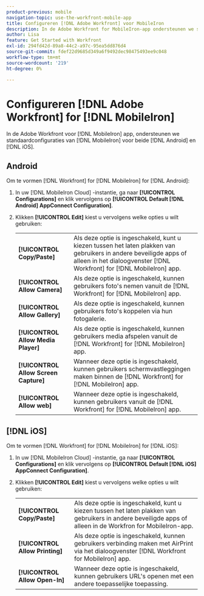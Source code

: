 ```yaml
---
product-previous: mobile
navigation-topic: use-the-workfront-mobile-app
title: Configureren [!DNL Adobe Workfront] voor MobileIron
description: In de Adobe Workfront for MobileIron-app ondersteunen we standaardconfiguraties van MobileIron voor zowel Android als iOS.
author: Lisa
feature: Get Started with Workfront
exl-id: 294fd42d-89a8-44c2-a97c-95ea5dd876d4
source-git-commit: fdef22d9685d349a6f9492dec98475493ee9c048
workflow-type: tm+mt
source-wordcount: '219'
ht-degree: 0%

---
```


# Configureren [!DNL Adobe Workfront] for [!DNL MobileIron]

In de Adobe Workfront voor [!DNL MobileIron] app, ondersteunen we standaardconfiguraties van [!DNL MobileIron] voor beide [!DNL Android] en [!DNL iOS].

## Android

Om te vormen [!DNL Workfront] for [!DNL MobileIron] for [!DNL Android]:

1. In uw [!DNL MobileIron Cloud] -instantie, ga naar **[!UICONTROL Configurations]** en klik vervolgens op **[!UICONTROL Default [!DNL Android] AppConnect Configuration]**.

1. Klikken **[!UICONTROL Edit]** kiest u vervolgens welke opties u wilt gebruiken:

   <table style="table-layout:auto">
    <tr>
        <td><strong>[!UICONTROL Copy/Paste]</strong></td>
        <td>Als deze optie is ingeschakeld, kunt u kiezen tussen het laten plakken van gebruikers in andere beveiligde apps of alleen in het dialoogvenster [!DNL Workfront] for [!DNL MobileIron] app.</td>
    </tr>
    <tr>
        <td><strong>[!UICONTROL Allow Camera]</strong></td>
        <td>Als deze optie is ingeschakeld, kunnen gebruikers foto's nemen vanuit de [!DNL Workfront] for [!DNL MobileIron] app.</td>
    </tr>
    <tr>
        <td><strong>[!UICONTROL Allow Gallery]</strong></td>
        <td>Als deze optie is ingeschakeld, kunnen gebruikers foto's koppelen via hun fotogalerie.</td>
    </tr>
    <tr>
        <td><strong>[!UICONTROL Allow Media Player]</strong></td>
        <td>Als deze optie is ingeschakeld, kunnen gebruikers media afspelen vanuit de [!DNL Workfront] for [!DNL MobileIron] app.</td>
    </tr>
    <tr>
        <td><strong>[!UICONTROL Allow Screen Capture]</strong></td>
        <td>Wanneer deze optie is ingeschakeld, kunnen gebruikers schermvastleggingen maken binnen de [!DNL Workfront] for [!DNL MobileIron] app.</td>
    </tr>
    <tr>
        <td><strong>[!UICONTROL Allow web]</strong></td>
        <td>Wanneer deze optie is ingeschakeld, kunnen gebruikers vanuit de [!DNL Workfront] for [!DNL MobileIron] app.</td>
    </tr>
   </table>

## [!DNL iOS]

Om te vormen [!DNL Workfront] for [!DNL MobileIron] for [!DNL iOS]:

1. In uw [!DNL MobileIron Cloud] -instantie, ga naar **[!UICONTROL Configurations]** en klik vervolgens op **[!UICONTROL Default [!DNL iOS] AppConnect Configuration]**.

1. Klikken **[!UICONTROL Edit]** kiest u vervolgens welke opties u wilt gebruiken:

   <table style="table-layout:auto">
    <tr>
        <td><strong>[!UICONTROL Copy/Paste]</strong></td>
        <td>Als deze optie is ingeschakeld, kunt u kiezen tussen het laten plakken van gebruikers in andere beveiligde apps of alleen in de Workfron for MobileIron-app.</td>
    </tr>
    <tr>
        <td><strong>[!UICONTROL Allow Printing]</strong></td>
        <td>Als deze optie is ingeschakeld, kunnen gebruikers verbinding maken met AirPrint via het dialoogvenster [!DNL Workfront for MobileIron] app.</td>
    </tr>
    <tr>
        <td><strong>[!UICONTROL Allow Open-In]</strong></td>
        <td>Wanneer deze optie is ingeschakeld, kunnen gebruikers URL's openen met een andere toepasselijke toepassing.</td>
    </tr>
   </table>
